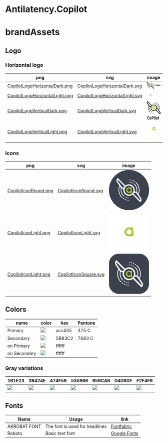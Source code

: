 # Antilatency.Copilot
# brandAssets
## Logo

### Horizontal logo

png | svg | image
--- | --- | ---
[CopilotLogoHorizontalDark.png](CopilotLogoHorizontalDark.png) | [CopilotLogoHorizontalDark.svg](CopilotLogoHorizontalDark.svg) | <img src="CopilotLogoHorizontalDark.png" width="256px"/>
[CopilotLogoHorizontalLight.png](CopilotLogoHorizontalLight.png) | [CopilotLogoHorizontalLight.svg](CopilotLogoHorizontalLight.svg) | <img src="CopilotLogoHorizontalLight.png" width="256px"/>
[CopilotLogoVerticalDark.png](CopilotLogoVerticalDark.png) | [CopilotLogoVerticalDark.svg](CopilotLogoVerticalDark.svg) | <img src="CopilotLogoVerticalDark.png" width="128px"/>
[CopilotLogoVerticalLight.png](CopilotLogoVerticalLight.png) | [CopilotLogoVerticalLight.svg](CopilotLogoVerticalLight.svg) | <img src="CopilotLogoVerticalLight.png" width="128px"/>


### Icons

png | svg | image
--- | --- | ---
[CopilotIconRound.png](CopilotIconRound.png) | [CopilotIconRound.svg](CopilotLogoHorizontalLight.svg) | <img src="CopilotIconRound.png" width="128px"/>
[CopilotIconLight.png](CopilotIconLight.png) | [CopilotIconLight.svg](CopilotIconLight.svg) | <img src="CopilotIconLight.png" width="128px"/>
[CopilotIconLight.png](CopilotIconSquare.png) | [CopilotIconSquare.svg](CopilotIconSquare.svg) | <img src="CopilotIconSquare.png" width="128px"/>


## Colors

 name | color | hex | Pantone
------------ | ------------- | ------------- | -------------
Primary | ![](https://singlecolorimage.com/get/acc435/32x32) | acc435 | 375 C
Secondary | ![](https://singlecolorimage.com/get/5B83C2/32x32) | 5B83C2 | 7683 C 
on Primary | ![](https://singlecolorimage.com/get/ffffff/32x32) | ffffff |   | 
on Secondary | ![](https://singlecolorimage.com/get/ffffff/32x32) | ffffff |   | 

### Gray variations

1B1E23 | 3B424E | 474F59 | 535966 | 959CA6 | D4D8DF | F2F4F6
------------ | ------------- | ------------- | ------------- | ------------- | ------------- | -------------
![](https://singlecolorimage.com/get/1B1E23/32x32) | ![](https://singlecolorimage.com/get/3B424E/32x32) | ![](https://singlecolorimage.com/get/474F59/32x32) | ![](https://singlecolorimage.com/get/535966/32x32) | ![](https://singlecolorimage.com/get/959CA6/32x32) | ![](https://singlecolorimage.com/get/D4D8DF/32x32) | ![](https://singlecolorimage.com/get/F2F4F6/32x32)


## Fonts

Name | Usage | link
------------ | ------------- | -------------
AKROBAT FONT | The font is used for headlines | [Fontfabric](https://www.fontfabric.com/fonts/akrobat)
Roboto | Basic text font | [Google Fonts](https://fonts.google.com/specimen/Roboto?category=Sans+Serif,Display&subset=cyrillic&preview.text=no%20flip%20flops&preview.text_type=custom&query=roboto)
